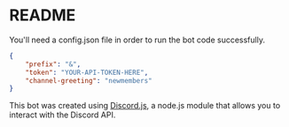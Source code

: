 # README

You'll need a config.json file in order to run the bot code successfully.
```json
{
    "prefix": "&",
    "token": "YOUR-API-TOKEN-HERE",
    "channel-greeting": "newmembers"
}
```

This bot was created using [Discord.js](https://discord.js.org/), a node.js module that allows you to interact with the Discord API.
